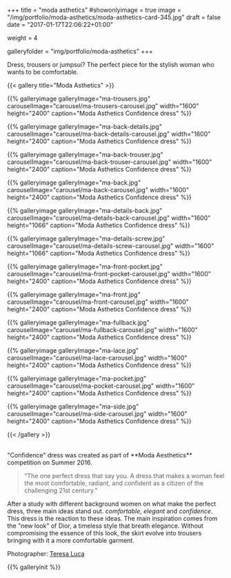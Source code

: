 +++
title = "moda asthetics"
#showonlyimage = true
image = "/img/portfolio/moda-asthetics/moda-asthetics-card-345.jpg"
draft = false
date = "2017-01-17T22:06:22+01:00"

weight = 4

galleryfolder = "img/portfolio/moda-asthetics"
+++

Dress, trousers or jumpsui? The perfect piece for the stylish woman who wants to be comfortable.

<!--more-->

{{< gallery title="Moda Asthetics" >}}

  {{% galleryimage galleryImage="ma-trousers.jpg" carouselImage="carousel/ma-trousers-carousel.jpg" width="1600" height="2400" caption="Moda Asthetics Confidence dress" %}}

  {{% galleryimage galleryImage="ma-back-details.jpg" carouselImage="carousel/ma-back-details-carousel.jpg" width="1600" height="2400" caption="Moda Asthetics Confidence dress" %}}

  {{% galleryimage galleryImage="ma-back-trouser.jpg" carouselImage="carousel/ma-back-trouser-carousel.jpg" width="1600" height="2400" caption="Moda Asthetics Confidence dress" %}}

  {{% galleryimage galleryImage="ma-back.jpg" carouselImage="carousel/ma-back-carousel.jpg" width="1600" height="2400" caption="Moda Asthetics Confidence dress" %}}

  {{% galleryimage galleryImage="ma-details-back.jpg" carouselImage="carousel/ma-details-back-carousel.jpg" width="1600" height="1066" caption="Moda Asthetics Confidence dress" %}}

  {{% galleryimage galleryImage="ma-details-screw.jpg" carouselImage="carousel/ma-details-screw-carousel.jpg" width="1600" height="1066" caption="Moda Asthetics Confidence dress" %}}

  {{% galleryimage galleryImage="ma-front-pocket.jpg" carouselImage="carousel/ma-front-pocket-carousel.jpg" width="1600" height="2400" caption="Moda Asthetics Confidence dress" %}}

  {{% galleryimage galleryImage="ma-front.jpg" carouselImage="carousel/ma-front-carousel.jpg" width="1600" height="2400" caption="Moda Asthetics Confidence dress" %}}

  {{% galleryimage galleryImage="ma-fullback.jpg" carouselImage="carousel/ma-fullback-carousel.jpg" width="1600" height="2400" caption="Moda Asthetics Confidence dress" %}}

  {{% galleryimage galleryImage="ma-lace.jpg" carouselImage="carousel/ma-lace-carousel.jpg" width="1600" height="2400" caption="Moda Asthetics Confidence dress" %}}

  {{% galleryimage galleryImage="ma-pocket.jpg" carouselImage="carousel/ma-pocket-carousel.jpg" width="1600" height="2400" caption="Moda Asthetics Confidence dress" %}}

  {{% galleryimage galleryImage="ma-side.jpg" carouselImage="carousel/ma-side-carousel.jpg" width="1600" height="2400" caption="Moda Asthetics Confidence dress" %}}

{{< /gallery >}}

<br/>
"Confidence" dress was created as part of **Moda Aesthetics** competition on Summer 2016.

>"The one perfect dress that say you. A dress that makes a woman feel the most comfortable, radiant, and confident as a citizen of the challenging 21st century."

After a study with different background women on what make the perfect dress, three main ideas stand out. *comfortable*, *elegant* and *confidence*. This dress is the reaction to these ideas. The main inspiration comes from the "new look" of Dior, a timeless style that breath elegance. Without compromising the essence of this look, the skirt evolve into trousers bringing with it a more comfortable garment.

Photographer: <a href="http://teresaluca.com/">Teresa Luca </a>


{{% galleryinit %}}
